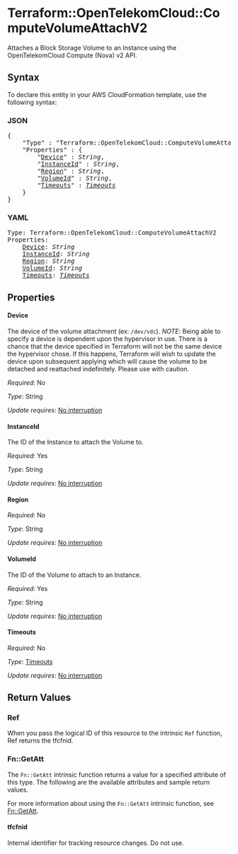 # Terraform::OpenTelekomCloud::ComputeVolumeAttachV2

Attaches a Block Storage Volume to an Instance using the OpenTelekomCloud
Compute (Nova) v2 API.

## Syntax

To declare this entity in your AWS CloudFormation template, use the following syntax:

### JSON

<pre>
{
    "Type" : "Terraform::OpenTelekomCloud::ComputeVolumeAttachV2",
    "Properties" : {
        "<a href="#device" title="Device">Device</a>" : <i>String</i>,
        "<a href="#instanceid" title="InstanceId">InstanceId</a>" : <i>String</i>,
        "<a href="#region" title="Region">Region</a>" : <i>String</i>,
        "<a href="#volumeid" title="VolumeId">VolumeId</a>" : <i>String</i>,
        "<a href="#timeouts" title="Timeouts">Timeouts</a>" : <i><a href="timeouts.md">Timeouts</a></i>
    }
}
</pre>

### YAML

<pre>
Type: Terraform::OpenTelekomCloud::ComputeVolumeAttachV2
Properties:
    <a href="#device" title="Device">Device</a>: <i>String</i>
    <a href="#instanceid" title="InstanceId">InstanceId</a>: <i>String</i>
    <a href="#region" title="Region">Region</a>: <i>String</i>
    <a href="#volumeid" title="VolumeId">VolumeId</a>: <i>String</i>
    <a href="#timeouts" title="Timeouts">Timeouts</a>: <i><a href="timeouts.md">Timeouts</a></i>
</pre>

## Properties

#### Device

The device of the volume attachment (ex: `/dev/vdc`).
_NOTE_: Being able to specify a device is dependent upon the hypervisor in
use. There is a chance that the device specified in Terraform will not be
the same device the hypervisor chose. If this happens, Terraform will wish
to update the device upon subsequent applying which will cause the volume
to be detached and reattached indefinitely. Please use with caution.

_Required_: No

_Type_: String

_Update requires_: [No interruption](https://docs.aws.amazon.com/AWSCloudFormation/latest/UserGuide/using-cfn-updating-stacks-update-behaviors.html#update-no-interrupt)

#### InstanceId

The ID of the Instance to attach the Volume to.

_Required_: Yes

_Type_: String

_Update requires_: [No interruption](https://docs.aws.amazon.com/AWSCloudFormation/latest/UserGuide/using-cfn-updating-stacks-update-behaviors.html#update-no-interrupt)

#### Region

_Required_: No

_Type_: String

_Update requires_: [No interruption](https://docs.aws.amazon.com/AWSCloudFormation/latest/UserGuide/using-cfn-updating-stacks-update-behaviors.html#update-no-interrupt)

#### VolumeId

The ID of the Volume to attach to an Instance.

_Required_: Yes

_Type_: String

_Update requires_: [No interruption](https://docs.aws.amazon.com/AWSCloudFormation/latest/UserGuide/using-cfn-updating-stacks-update-behaviors.html#update-no-interrupt)

#### Timeouts

_Required_: No

_Type_: <a href="timeouts.md">Timeouts</a>

_Update requires_: [No interruption](https://docs.aws.amazon.com/AWSCloudFormation/latest/UserGuide/using-cfn-updating-stacks-update-behaviors.html#update-no-interrupt)

## Return Values

### Ref

When you pass the logical ID of this resource to the intrinsic `Ref` function, Ref returns the tfcfnid.

### Fn::GetAtt

The `Fn::GetAtt` intrinsic function returns a value for a specified attribute of this type. The following are the available attributes and sample return values.

For more information about using the `Fn::GetAtt` intrinsic function, see [Fn::GetAtt](https://docs.aws.amazon.com/AWSCloudFormation/latest/UserGuide/intrinsic-function-reference-getatt.html).

#### tfcfnid

Internal identifier for tracking resource changes. Do not use.

